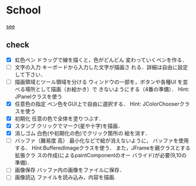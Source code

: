 # School

[see](http://siio.jp/index.php?SimpleDraw)

## check
- [x] 虹色ペン
ドラッグで線を描くと，色がどんどん
変わっていくペンを作る．
- [ ] 文字の入力
キーボードから入力した文字が描画さ
れる．詳細は自由に設定して下さい．
- [ ] 描画領域とツール領域を分ける
ウィンドウの一部を，ボタンや各種UI
を並べる場所として描画（お絵かき）で
きないようにする（4番の準備）．
Hint: JPanelクラスを使う
- [x] 任意色の指定
ペン色をGUI上で自由に選択する．
Hint: JColorChooserクラスを使う
- [x] 初期化
任意の色で全体を塗りつぶす．
- [x] スタンプ
クリックでマーク(星や十字)を描画．
- [x] 消しゴム
白色(や初期化の色)でクリック箇所の
絵を消す．
- [ ] バッファ（難易度 高）
最小化などで絵が消えないように，
バッファを使用する．
Hint:BufferedImageクラスを使う．
また，JFrameを親クラスとする拡張クラ
スの作成(によるpaintComponentのオー
バライド)が必要(9,10の準備)．
- [ ] 画像保存
バッファ内の画像をファイルに保存．
- [ ] 画像読込
ファイルを読み込み，内容を描画.